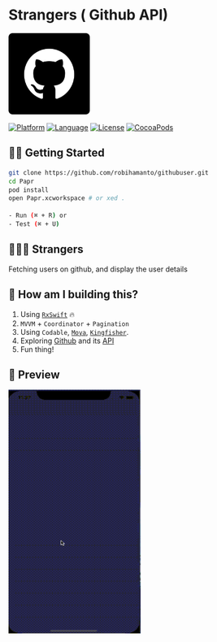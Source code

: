 Strangers ( Github API)
===================
<img src="./preview/github-512.png" alt="alt text" width="160px" height="160px">

[![Platform](http://img.shields.io/badge/platform-ios-blue.svg?style=flat
)](https://developer.apple.com/iphone/index.action)
[![Language](http://img.shields.io/badge/language-swift-brightgreen.svg?style=flat
)](https://developer.apple.com/swift)
[![License](http://img.shields.io/badge/license-MIT-lightgrey.svg?style=flat
)](http://mit-license.org)
[![CocoaPods](https://img.shields.io/cocoapods/v/SwiftyWalkthrough.svg)]()

## 🏃‍♂️ Getting Started

``` bash
git clone https://github.com/robihamanto/githubuser.git
cd Papr
pod install
open Papr.xcworkspace # or xed .

- Run (⌘ + R) or
- Test (⌘ + U)
```

## 👨🏻‍💻 Strangers

Fetching users on github, and display the user details

## 🎉 How am I building this?
1. Using [`RxSwift`](https://github.com/ReactiveX/RxSwift) 🔥
2. `MVVM` + `Coordinator` + `Pagination`
3. Using `Codable`, [`Moya`](https://github.com/Moya/Moya), [`Kingfisher`](https://github.com/onevcat/Kingfisher).
4. Exploring [Github](https://github.com) and its [API](https://developer.github.com/v3/)
5. Fun thing!

## 📱 Preview
<img src="./preview/Strangers.gif" alt="alt text" width="260px" height="480px">
